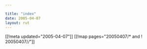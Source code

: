 ```yaml
---

title: "index"
date: 2005-04-07
layout: rut
---
```


[[!meta updated="2005-04-07"]]
[[!map pages="20050407/* and ! 20050407/*/*"]]
